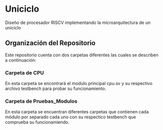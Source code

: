 # Uniciclo
Diseño de procesador RISCV implementando la microarquitectura de un uniciclo 

## Organización del Repositorio
Este repositorio cuenta con dos carpetas diferentes las cuales se describen a continuación:

### Carpeta de CPU
En esta carpeta se encontrará el modulo principal cpu.sv y su respectivo archivo testbench para probar su funcionamiento.  

### Carpeta de Pruebas_Modulos
En esta carpeta se encuentran diferentes carpetas que contienen cada módulo por separado cada uno con su respectico testbench que comprueba su funcionamiendo.
